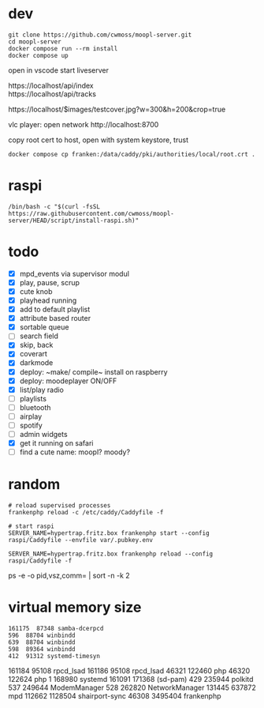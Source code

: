 # dev

```
git clone https://github.com/cwmoss/moopl-server.git
cd moopl-server
docker compose run --rm install
docker compose up
```

open in vscode
start liveserver

https://localhost/api/index  
https://localhost/api/tracks

https://localhost/$images/testcover.jpg?w=300&h=200&crop=true

vlc player: open network http://localhost:8700

copy root cert to host, open with system keystore, trust

    docker compose cp franken:/data/caddy/pki/authorities/local/root.crt .

# raspi

    /bin/bash -c "$(curl -fsSL https://raw.githubusercontent.com/cwmoss/moopl-server/HEAD/script/install-raspi.sh)"

# todo

- [x] mpd_events via supervisor modul
- [x] play, pause, scrup
- [x] cute knob
- [x] playhead running
- [x] add to default playlist
- [x] attribute based router
- [x] sortable queue
- [ ] search field
- [x] skip, back
- [x] coverart
- [x] darkmode
- [x] deploy: ~make/ compile~ install on raspberry
- [x] deploy: moodeplayer ON/OFF
- [x] list/play radio
- [ ] playlists
- [ ] bluetooth
- [ ] airplay
- [ ] spotify
- [ ] admin widgets
- [x] get it running on safari
- [ ] find a cute name: moopl? moody?

# random

    # reload supervised processes
    frankenphp reload -c /etc/caddy/Caddyfile -f

    # start raspi
    SERVER_NAME=hypertrap.fritz.box frankenphp start --config raspi/Caddyfile --envfile var/.pubkey.env

    SERVER_NAME=hypertrap.fritz.box frankenphp reload --config raspi/Caddyfile -f

ps -e -o pid,vsz,comm= | sort -n -k 2

# virtual memory size

    161175  87348 samba-dcerpcd
    596  88704 winbindd
    639  88704 winbindd
    598  89364 winbindd
    412  91312 systemd-timesyn

161184 95108 rpcd_lsad
161186 95108 rpcd_lsad
46321 122460 php
46320 122624 php
1 168980 systemd
161091 171368 (sd-pam)
429 235944 polkitd
537 249644 ModemManager
528 262820 NetworkManager
131445 637872 mpd
112662 1128504 shairport-sync
46308 3495404 frankenphp
